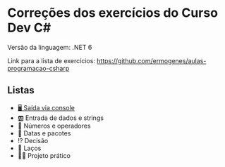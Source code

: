 # Correções dos exercícios do Curso Dev C#

Versão da linguagem: .NET 6

Link para a lista de exercícios: <https://github.com/ermogenes/aulas-programacao-csharp>

## Listas

- [🖥️ Saída via console](01-saida-via-console)
- 🆎 Entrada de dados e strings
- 🔢 Números e operadores
- 🎁 Datas e pacotes
- ⁉️ Decisão
- 🎀 Laços
- 👨‍🎓 Projeto prático